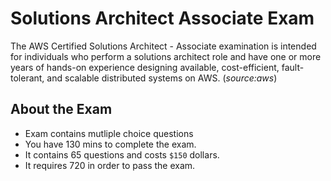 # Solutions Architect Associate Exam 
The AWS Certified Solutions Architect - Associate examination is intended for 
individuals who perform a solutions architect role and have one or more years of 
hands-on experience designing available, cost-efficient, fault-tolerant, and scalable distributed systems on AWS. (_source:aws_)



## About the Exam
- Exam contains mutliple choice questions
- You have 130 mins to complete the exam.
- It contains 65 questions and costs `$150` dollars.
- It requires 720 in order to pass the exam.
